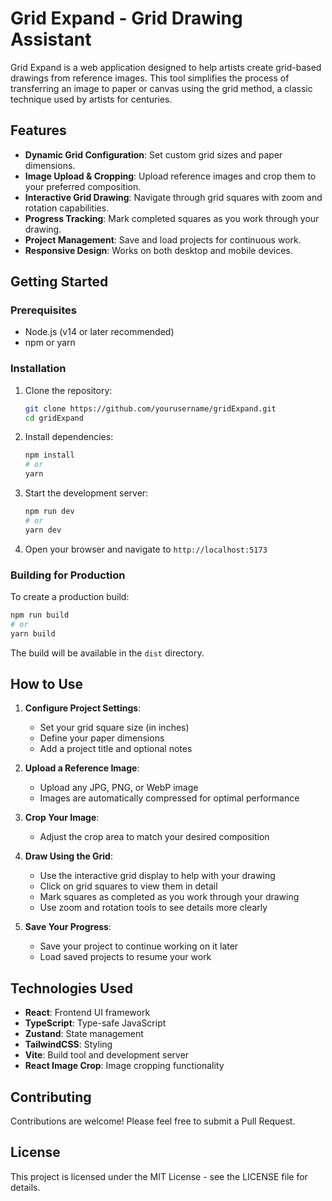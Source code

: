 # Grid Expand - Grid Drawing Assistant

Grid Expand is a web application designed to help artists create grid-based drawings from reference images. This tool simplifies the process of transferring an image to paper or canvas using the grid method, a classic technique used by artists for centuries.

## Features

- **Dynamic Grid Configuration**: Set custom grid sizes and paper dimensions.
- **Image Upload & Cropping**: Upload reference images and crop them to your preferred composition.
- **Interactive Grid Drawing**: Navigate through grid squares with zoom and rotation capabilities.
- **Progress Tracking**: Mark completed squares as you work through your drawing.
- **Project Management**: Save and load projects for continuous work.
- **Responsive Design**: Works on both desktop and mobile devices.

## Getting Started

### Prerequisites

- Node.js (v14 or later recommended)
- npm or yarn

### Installation

1. Clone the repository:
   ```bash
   git clone https://github.com/yourusername/gridExpand.git
   cd gridExpand
   ```

2. Install dependencies:
   ```bash
   npm install
   # or
   yarn
   ```

3. Start the development server:
   ```bash
   npm run dev
   # or
   yarn dev
   ```

4. Open your browser and navigate to `http://localhost:5173`

### Building for Production

To create a production build:

```bash
npm run build
# or
yarn build
```

The build will be available in the `dist` directory.

## How to Use

1. **Configure Project Settings**:
   - Set your grid square size (in inches)
   - Define your paper dimensions
   - Add a project title and optional notes

2. **Upload a Reference Image**:
   - Upload any JPG, PNG, or WebP image
   - Images are automatically compressed for optimal performance

3. **Crop Your Image**:
   - Adjust the crop area to match your desired composition

4. **Draw Using the Grid**:
   - Use the interactive grid display to help with your drawing
   - Click on grid squares to view them in detail
   - Mark squares as completed as you work through your drawing
   - Use zoom and rotation tools to see details more clearly

5. **Save Your Progress**:
   - Save your project to continue working on it later
   - Load saved projects to resume your work

## Technologies Used

- **React**: Frontend UI framework
- **TypeScript**: Type-safe JavaScript
- **Zustand**: State management
- **TailwindCSS**: Styling
- **Vite**: Build tool and development server
- **React Image Crop**: Image cropping functionality

## Contributing

Contributions are welcome! Please feel free to submit a Pull Request.

## License

This project is licensed under the MIT License - see the LICENSE file for details. 